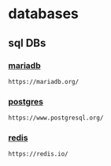 # databases

## sql DBs

### [mariadb](/mariadb/)
    https://mariadb.org/

### [postgres](/postgres/)
    https://www.postgresql.org/

### [redis](/redis/)
    https://redis.io/